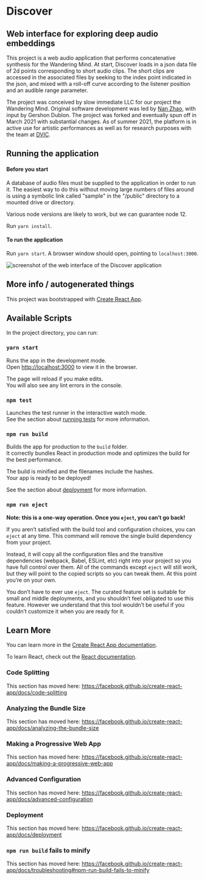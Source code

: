 # Discover

## Web interface for exploring deep audio embeddings

This project is a web audio application that performs concatenative synthesis for the Wandering Mind. At start, Discover loads in a json data file of 2d points corresponding to short audio clips. The short clips are accessed in the associated files by seeking to the index point indicated in the json, and mixed with a roll-off curve according to the listener position and an audible range parameter.

The project was conceived by slow immediate LLC for our project the Wandering Mind. Original software development was led by [Nan Zhao](https://github.com/nandev/), with input by Gershon Dublon. The project was forked and eventually spun off in March 2021 with substantial changes. As of summer 2021, the platform is in active use for artistic performances as well as for research purposes with the team at [DVIC](https://dvic.devinci.fr/).

## Running the application 

#### Before you start

A database of audio files must be supplied to the application in order to run it. The easiest way to do this without moving large numbers of files around is using a symbolic link called "sample" in the "/public" directory to a mounted drive or directory.

Various node versions are likely to work, but we can guarantee node 12. 
 
Run `yarn install`.

#### To run the application

Run `yarn start`. A browser window should open, pointing to `localhost:3000`.

![screenshot of the web interface of the Discover application](https://github.com/gershhub/discover/blob/main/public/screenshot_interface.png?raw=true)

## More info / autogenerated things

This project was bootstrapped with [Create React App](https://github.com/facebook/create-react-app).

## Available Scripts

In the project directory, you can run:

### `yarn start`

Runs the app in the development mode.<br />
Open [http://localhost:3000](http://localhost:3000) to view it in the browser.

The page will reload if you make edits.<br />
You will also see any lint errors in the console.

### `npm test`

Launches the test runner in the interactive watch mode.<br />
See the section about [running tests](https://facebook.github.io/create-react-app/docs/running-tests) for more information.

### `npm run build`

Builds the app for production to the `build` folder.<br />
It correctly bundles React in production mode and optimizes the build for the best performance.

The build is minified and the filenames include the hashes.<br />
Your app is ready to be deployed!

See the section about [deployment](https://facebook.github.io/create-react-app/docs/deployment) for more information.

### `npm run eject`

**Note: this is a one-way operation. Once you `eject`, you can’t go back!**

If you aren’t satisfied with the build tool and configuration choices, you can `eject` at any time. This command will remove the single build dependency from your project.

Instead, it will copy all the configuration files and the transitive dependencies (webpack, Babel, ESLint, etc) right into your project so you have full control over them. All of the commands except `eject` will still work, but they will point to the copied scripts so you can tweak them. At this point you’re on your own.

You don’t have to ever use `eject`. The curated feature set is suitable for small and middle deployments, and you shouldn’t feel obligated to use this feature. However we understand that this tool wouldn’t be useful if you couldn’t customize it when you are ready for it.

## Learn More

You can learn more in the [Create React App documentation](https://facebook.github.io/create-react-app/docs/getting-started).

To learn React, check out the [React documentation](https://reactjs.org/).

### Code Splitting

This section has moved here: https://facebook.github.io/create-react-app/docs/code-splitting

### Analyzing the Bundle Size

This section has moved here: https://facebook.github.io/create-react-app/docs/analyzing-the-bundle-size

### Making a Progressive Web App

This section has moved here: https://facebook.github.io/create-react-app/docs/making-a-progressive-web-app

### Advanced Configuration

This section has moved here: https://facebook.github.io/create-react-app/docs/advanced-configuration

### Deployment

This section has moved here: https://facebook.github.io/create-react-app/docs/deployment

### `npm run build` fails to minify

This section has moved here: https://facebook.github.io/create-react-app/docs/troubleshooting#npm-run-build-fails-to-minify
